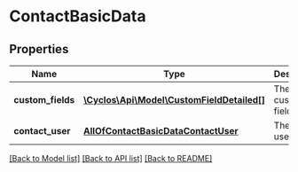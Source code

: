 # ContactBasicData

## Properties
Name | Type | Description | Notes
------------ | ------------- | ------------- | -------------
**custom_fields** | [**\Cyclos\Api\Model\CustomFieldDetailed[]**](CustomFieldDetailed.md) | The contact custom fields | [optional] 
**contact_user** | [**AllOfContactBasicDataContactUser**](AllOfContactBasicDataContactUser.md) | The contact user details | [optional] 

[[Back to Model list]](../../README.md#documentation-for-models) [[Back to API list]](../../README.md#documentation-for-api-endpoints) [[Back to README]](../../README.md)

